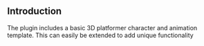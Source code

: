 ## Introduction
The plugin includes a basic 3D platformer character and animation template. This can easily be extended to add unique functionality